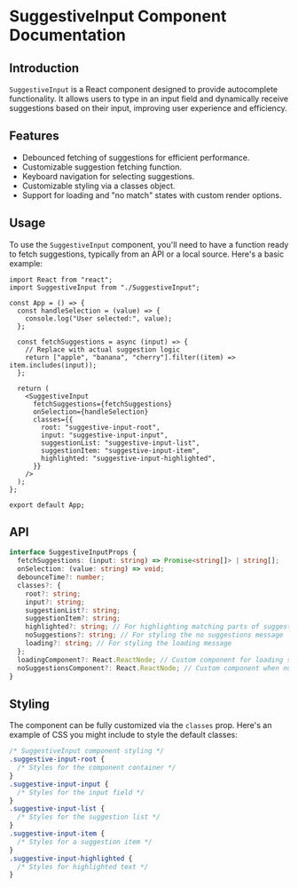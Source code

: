 # SuggestiveInput Component Documentation

## Introduction

`SuggestiveInput` is a React component designed to provide autocomplete functionality. It allows users to type in an input field and dynamically receive suggestions based on their input, improving user experience and efficiency.

## Features

- Debounced fetching of suggestions for efficient performance.
- Customizable suggestion fetching function.
- Keyboard navigation for selecting suggestions.
- Customizable styling via a classes object.
- Support for loading and "no match" states with custom render options.

## Usage

To use the `SuggestiveInput` component, you'll need to have a function ready to fetch suggestions, typically from an API or a local source. Here's a basic example:

```tsx
import React from "react";
import SuggestiveInput from "./SuggestiveInput";

const App = () => {
  const handleSelection = (value) => {
    console.log("User selected:", value);
  };

  const fetchSuggestions = async (input) => {
    // Replace with actual suggestion logic
    return ["apple", "banana", "cherry"].filter((item) => item.includes(input));
  };

  return (
    <SuggestiveInput
      fetchSuggestions={fetchSuggestions}
      onSelection={handleSelection}
      classes={{
        root: "suggestive-input-root",
        input: "suggestive-input-input",
        suggestionList: "suggestive-input-list",
        suggestionItem: "suggestive-input-item",
        highlighted: "suggestive-input-highlighted",
      }}
    />
  );
};

export default App;
```

## API

```ts
interface SuggestiveInputProps {
  fetchSuggestions: (input: string) => Promise<string[]> | string[];
  onSelection: (value: string) => void;
  debounceTime?: number;
  classes?: {
    root?: string;
    input?: string;
    suggestionList?: string;
    suggestionItem?: string;
    highlighted?: string; // For highlighting matching parts of suggestions
    noSuggestions?: string; // For styling the no suggestions message
    loading?: string; // For styling the loading message
  };
  loadingComponent?: React.ReactNode; // Custom component for loading state
  noSuggestionsComponent?: React.ReactNode; // Custom component when no suggestions found
}
```

## Styling

The component can be fully customized via the `classes` prop. Here's an example of CSS you might include to style the default classes:

```css
/* SuggestiveInput component styling */
.suggestive-input-root {
  /* Styles for the component container */
}
.suggestive-input-input {
  /* Styles for the input field */
}
.suggestive-input-list {
  /* Styles for the suggestion list */
}
.suggestive-input-item {
  /* Styles for a suggestion item */
}
.suggestive-input-highlighted {
  /* Styles for highlighted text */
}
```
